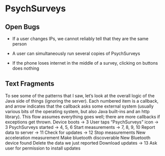 PsychSurveys
============

Open Bugs
---------

- If a user changes IPs, we cannot reliably tell that they are the same person

- A user can simultaneously run several copies of PsychSurveys

- If the phone loses internet in the middle of a survey, clicking on buttons does nothing

Text Fragments
--------------

To see some of the patterns that I saw, let’s look at the overall logic of the Java side of things (ignoring the server). Each numbered item is a callback, and arrow indicates that the callback asks some external system (usually various bits of the operating system, but also Java built-ins and an http library). This flow assumes everything goes well; there are more callbacks if exceptions get thrown.
Device boots -> 3
User taps “PsychSurveys” icon -> 3
PsychSurveys started -> 4, 5, 6
Start measurements -> 7, 8, 9, 10
Report data to server -> 11
Check for updates -> 12
Stop measurements
New acceleration measurement
Make bluetooth discoverable
New Bluetooth device found
Delete the data we just reported
Download updates -> 13
Ask user for permission to install updates

